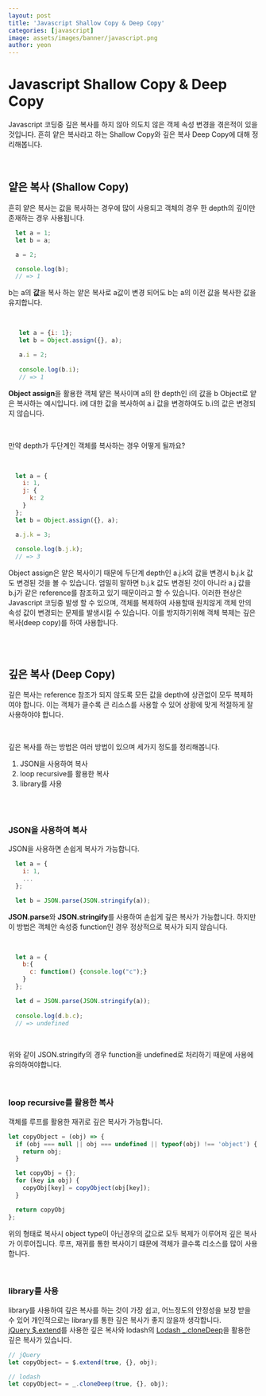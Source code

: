 ```yaml
---
layout: post
title: 'Javascript Shallow Copy & Deep Copy'
categories: [javascript]
image: assets/images/banner/javascript.png
author: yeon
---
```


# Javascript Shallow Copy & Deep Copy

Javascript 코딩중 깊은 복사를 하지 않아 의도치 않은 객체 속성 변경을 겪은적이 있을 것입니다. 흔히 얕은 복사라고 하는 Shallow Copy와 깊은 복사 Deep Copy에 대해 정리해봅니다. <br>

<br>

## 얕은 복사 (Shallow Copy)

흔히 얕은 복사는 값을 복사하는 경우에 많이 사용되고 객체의 경우 한 depth의 깊이만 존재하는 경우 사용됩니다.

```javascript
  let a = 1;
  let b = a;

  a = 2;

  console.log(b);
  // => 1
```
b는 a의 **값**을 복사 하는 얕은 복사로 a값이 변경 되어도 b는 a의 이전 값을 복사한 값을 유지합니다. <br>

<br>

```javascript
   let a = {i: 1};
   let b = Object.assign({}, a);

   a.i = 2;
   
   console.log(b.i);
   // => 1
```
**Object assign**을 활용한 객체 얕은 복사이며 a의 한 depth인 i의 값을 b Object로 얕은 복사하는 예시입니다. i에 대한 값을 복사하여 a.i 값을 변경하여도 b.i의 값은 변경되지 않습니다. <br>

<br>

만약 depth가 두단계인 객체를 복사하는 경우 어떻게 될까요? <br>

<br>

```javascript
  let a = {
    i: 1,
    j: {
      k: 2
    }
  };
  let b = Object.assign({}, a);

  a.j.k = 3;
  
  console.log(b.j.k);
  // => 3
```

Object assign은 얕은 복사이기 때문에 두단계 depth인 a.j.k의 값을 변경시 b.j.k 값도 변경된 것을 볼 수 있습니다. 엄밀히 말하면 b.j.k 값도 변경된 것이 아니라 a.j 값을 b.j가 같은 reference를 참조하고 있기 때문이라고 할 수 있습니다. 이러한 현상은 Javascript 코딩중 발생 할 수 있으며, 객체를 복제하여 사용할때 원치않게 객체 안의 속성 값이 변경되는 문제를 발생시킬 수 있습니다. 이를 방지하기위해 객체 복제는 깊은 복사(deep copy)를 하여 사용합니다. <br>

<br><br>

## 깊은 복사 (Deep Copy)

깊은 복사는 reference 참조가 되지 않도록 모든 값을 depth에 상관없이 모두 복제하여야 합니다. 이는 객체가 클수록 큰 리소스를 사용할 수 있어 상황에 맞게 적절하게 잘 사용하야야 합니다. <br>

<br>

깊은 복사를 하는 방법은 여러 방법이 있으며 세가지 정도를 정리해봅니다.

1. JSON을 사용하여 복사
2. loop recursive를 활용한 복사
3. library를 사용

<br><br>

### JSON을 사용하여 복사

JSON을 사용하면 손쉽게 복사가 가능합니다.

```javascript
  let a = {
    i: 1,
    ...
  };

  let b = JSON.parse(JSON.stringify(a));
```

**JSON.parse**와 **JSON.stringify**를 사용하여 손쉽게 깊은 복사가 가능합니다. 하지만 이 방법은 객체안 속성중 function인 경우 정상적으로 복사가 되지 않습니다.

<br>

```javascript
  let a = {
    b:{
      c: function() {console.log("c");}
    }
  };

  let d = JSON.parse(JSON.stringify(a));
  
  console.log(d.b.c);
  // => undefined
```

<br>

위와 같이 JSON.stringify의 경우 function을 undefined로 처리하기 때문에 사용에 유의하여야합니다. <br>

<br>

### loop recursive를 활용한 복사

객체를 루프를 활용한 재귀로 깊은 복사가 가능합니다.

```javascript
let copyObject = (obj) => {
  if (obj === null || obj === undefined || typeof(obj) !== 'object') {
    return obj;
  }

  let copyObj = {};
  for (key in obj) {
    copyObj[key] = copyObject(obj[key]);
  }

  return copyObj
};
```

위의 형태로 복사시 object type이 아닌경우의 값으로 모두 복제가 이루어져 깊은 복사가 이루어집니다. 루프, 재귀를 통한 복사이기 떄문에 객체가 클수록 리소스를 많이 사용합니다. <br>

<br>

### library를 사용

library를 사용하여 깊은 복사를 하는 것이 가장 쉽고, 어느정도의 안정성을 보장 받을 수 있어 개인적으로는 library를 통한 깊은 복사가 좋지 않을까 생각합니다. <br>
[jQuery $.extend](https://api.jquery.com/jquery.extend/)를 사용한 깊은 복사와 lodash의 [Lodash _.cloneDeep](https://lodash.com/docs/#cloneDeep)을 활용한 깊은 복사가 있습니다.

```javascript
// jQuery
let copyObject= = $.extend(true, {}, obj);

// lodash
let copyObject= = _.cloneDeep(true, {}, obj);
```


<br><br><br>